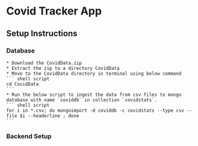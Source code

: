 # Covid Tracker App
## Setup Instructions
### Database 
    * Download the CovidData.zip
    * Extract the zip to a directory CovidData
    * Move to the CovidData directory in terminal using below command
    ``` shell script
    cd CovidData
    ```
    * Run the below script to ingest the data from csv files to mongo database with name `coviddb` in collection `covidstats`.
    ``` shell script
    for i in *.csv; do mongoimport -d coviddb -c covidstats --type csv --file $i --headerline ; done
    ```
### Backend Setup



